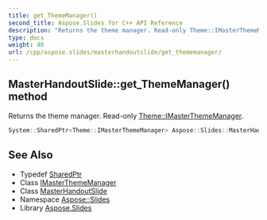 ```yaml
---
title: get_ThemeManager()
second_title: Aspose.Slides for C++ API Reference
description: "Returns the theme manager. Read-only Theme::IMasterThemeManager."
type: docs
weight: 40
url: /cpp/aspose.slides/masterhandoutslide/get_thememanager/
---
```

## MasterHandoutSlide::get_ThemeManager() method


Returns the theme manager. Read-only [Theme::IMasterThemeManager](../../../aspose.slides.theme/imasterthememanager/).

```cpp
System::SharedPtr<Theme::IMasterThemeManager> Aspose::Slides::MasterHandoutSlide::get_ThemeManager() override
```

## See Also

* Typedef [SharedPtr](../../system/sharedptr/)
* Class [IMasterThemeManager](../../aspose.slides.theme/imasterthememanager/)
* Class [MasterHandoutSlide](./)
* Namespace [Aspose::Slides](../)
* Library [Aspose.Slides](../../)